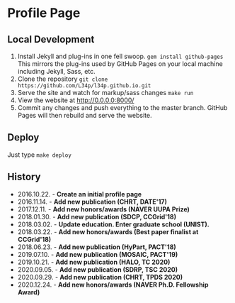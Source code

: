 # Profile Page

## Local Development

1. Install Jekyll and plug-ins in one fell swoop. `gem install github-pages` This mirrors the plug-ins used by GitHub Pages on your local machine including Jekyll, Sass, etc.
2. Clone the repository `git clone https://github.com/L34p/l34p.github.io.git`
3. Serve the site and watch for markup/sass changes `make run`
4. View the website at http://0.0.0.0:8000/
5. Commit any changes and push everything to the master branch. GitHub Pages will then rebuild and serve the website.

## Deploy
  
Just type `make deploy`

## History

- 2016.10.22. - **Create an initial profile page**  
- 2016.11.14. - **Add new publication (CHRT, DATE'17)**  
- 2017.12.11. - **Add new honors/awards (NAVER UUPA Prize)**  
- 2018.01.30. - **Add new publication (SDCP, CCGrid'18)**
- 2018.03.02. - **Update education. Enter graduate school (UNIST).**
- 2018.03.22. - **Add new honors/awards (Best paper finalist at CCGrid'18)**  
- 2018.06.23. - **Add new publication (HyPart, PACT'18)**
- 2019.07.10. - **Add new publication (MOSAIC, PACT'19)**
- 2019.10.21. - **Add new publication (HALO, TC 2020)**
- 2020.09.05. - **Add new publication (SDRP, TSC 2020)**
- 2020.09.29. - **Add new publication (CHRT, TPDS 2020)**
- 2020.12.24. - **Add new honors/awards (NAVER Ph.D. Fellowship Award)**  
